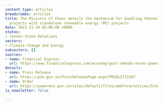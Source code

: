 ```yaml
---
content_type: articles
breadcrumbs: articles
title: The Ministry of Power details the mechanism for bundling thermal and hydropower
  projects with standalone renewable energy (RE) projects
date: 2021-11-24 05:00:00 +0000
states:
- Center-State Relations
sectors:
- Climate Change and Energy
subsectors: []
sources:
- name: Financial Express
  url: https://www.financialexpress.com/economy/govt-amends-norms-power-producers-can-replace-thermal-power-with-renewables-under-existing-ppas/2370484/
details:
- name: Press Release
  url: https://pib.gov.in/PressReleasePage.aspx?PRID=1772347
- name: Order
  url: https://powermin.gov.in/sites/default/files/webform/notices/Scheme_for_Flexibility_in_Generation_and_Scheduling_of_Thermal_Hydro_Power_Stations_through_bundling_with_Renewable_Energy_and_Storage_Power.pdf
is_newsletter: false

---
```

